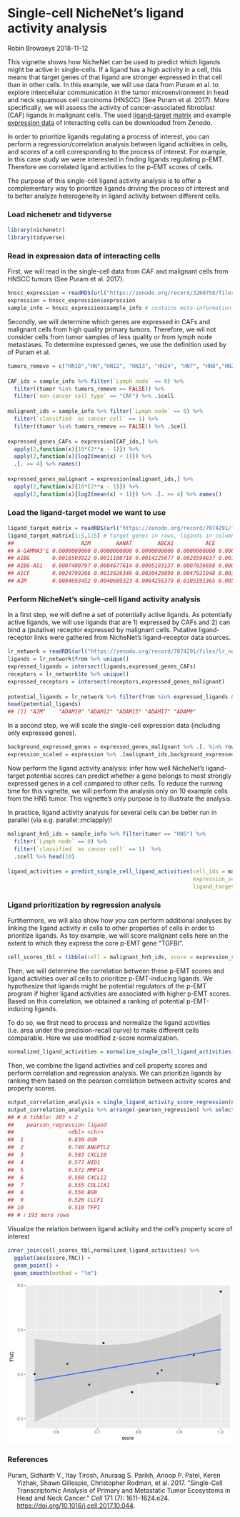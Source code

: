 Single-cell NicheNet’s ligand activity analysis
================
Robin Browaeys
2018-11-12

<!-- github markdown built using 
rmarkdown::render("vignettes/ligand_activity_single_cell.Rmd", output_format = "github_document")
-->

This vignette shows how NicheNet can be used to predict which ligands
might be active in single-cells. If a ligand has a high activity in a
cell, this means that target genes of that ligand are stronger expressed
in that cell than in other cells. In this example, we will use data from
Puram et al. to explore intercellular communication in the tumor
microenvironment in head and neck squamous cell carcinoma (HNSCC) (See
Puram et al. 2017). More specifically, we will assess the activity of
cancer-associated fibroblast (CAF) ligands in malignant cells. The used
[ligand-target matrix](https://doi.org/10.5281/zenodo.7074290) and
example [expression data](https://doi.org/10.5281/zenodo.3260758) of
interacting cells can be downloaded from Zenodo.

In order to prioritize ligands regulating a process of interest, you can
perform a regression/correlation analysis between ligand activities in
cells, and scores of a cell corresponding to the process of interest.
For example, in this case study we were interested in finding ligands
regulating p-EMT. Therefore we correlated ligand activities to the p-EMT
scores of cells.

The purpose of this single-cell ligand activity analysis is to offer a
complementary way to prioritize ligands driving the process of interest
and to better analyze heterogeneity in ligand activity between different
cells.

### Load nichenetr and tidyverse

``` r
library(nichenetr)
library(tidyverse)
```

### Read in expression data of interacting cells

First, we will read in the single-cell data from CAF and malignant cells
from HNSCC tumors (See Puram et al. 2017).

``` r
hnscc_expression = readRDS(url("https://zenodo.org/record/3260758/files/hnscc_expression.rds"))
expression = hnscc_expression$expression
sample_info = hnscc_expression$sample_info # contains meta-information about the cells
```

Secondly, we will determine which genes are expressed in CAFs and
malignant cells from high quality primary tumors. Therefore, we wil not
consider cells from tumor samples of less quality or from lymph node
metastases. To determine expressed genes, we use the definition used by
of Puram et al.

``` r
tumors_remove = c("HN10","HN","HN12", "HN13", "HN24", "HN7", "HN8","HN23")

CAF_ids = sample_info %>% filter(`Lymph node` == 0) %>%
  filter((tumor %in% tumors_remove == FALSE)) %>%
  filter(`non-cancer cell type` == "CAF") %>% .$cell

malignant_ids = sample_info %>% filter(`Lymph node` == 0) %>%
  filter(`classified  as cancer cell` == 1) %>%
  filter((tumor %in% tumors_remove == FALSE)) %>% .$cell

expressed_genes_CAFs = expression[CAF_ids,] %>%
  apply(2,function(x){10*(2**x - 1)}) %>%
  apply(2,function(x){log2(mean(x) + 1)}) %>%
  .[. >= 4] %>% names()

expressed_genes_malignant = expression[malignant_ids,] %>%
  apply(2,function(x){10*(2**x - 1)}) %>%
  apply(2,function(x){log2(mean(x) + 1)}) %>% .[. >= 4] %>% names()
```

### Load the ligand-target model we want to use

``` r
ligand_target_matrix = readRDS(url("https://zenodo.org/record/7074291/files/ligand_target_matrix_nsga2r_final.rds"))
ligand_target_matrix[1:5,1:5] # target genes in rows, ligands in columns
##                     A2M        AANAT        ABCA1          ACE        ACE2
## A-GAMMA3'E 0.0000000000 0.0000000000 0.0000000000 0.0000000000 0.000000000
## A1BG       0.0018503922 0.0011108718 0.0014225077 0.0028594037 0.001139013
## A1BG-AS1   0.0007400797 0.0004677614 0.0005193137 0.0007836698 0.000375007
## A1CF       0.0024799266 0.0013026348 0.0020420890 0.0047921048 0.003273375
## A2M        0.0084693452 0.0040689323 0.0064256379 0.0105191365 0.005719199
```

### Perform NicheNet’s single-cell ligand activity analysis

In a first step, we will define a set of potentially active ligands. As
potentially active ligands, we will use ligands that are 1) expressed by
CAFs and 2) can bind a (putative) receptor expressed by malignant cells.
Putative ligand-receptor links were gathered from NicheNet’s
ligand-receptor data sources.

``` r
lr_network = readRDS(url("https://zenodo.org/record/7074291/files/lr_network_human_21122021.rds"))
ligands = lr_network$from %>% unique()
expressed_ligands = intersect(ligands,expressed_genes_CAFs)
receptors = lr_network$to %>% unique()
expressed_receptors = intersect(receptors,expressed_genes_malignant)

potential_ligands = lr_network %>% filter(from %in% expressed_ligands & to %in% expressed_receptors) %>% .$from %>% unique()
head(potential_ligands)
## [1] "A2M"    "ADAM10" "ADAM12" "ADAM15" "ADAM17" "ADAM9"
```

In a second step, we will scale the single-cell expression data
(including only expressed genes).

``` r
background_expressed_genes = expressed_genes_malignant %>% .[. %in% rownames(ligand_target_matrix)]
expression_scaled = expression %>% .[malignant_ids,background_expressed_genes] %>% scale_quantile()
```

Now perform the ligand activity analysis: infer how well NicheNet’s
ligand-target potential scores can predict whether a gene belongs to
most strongly expressed genes in a cell compared to other cells. To
reduce the running time for this vignette, we will perform the analysis
only on 10 example cells from the HN5 tumor. This vignette’s only
purpose is to illustrate the analysis.

In practice, ligand activity analysis for several cells can be better
run in parallel (via e.g. parallel::mclapply)!

``` r
malignant_hn5_ids = sample_info %>% filter(tumor == "HN5") %>%
  filter(`Lymph node` == 0) %>%
  filter(`classified  as cancer cell` == 1)  %>%
  .$cell %>% head(10)

ligand_activities = predict_single_cell_ligand_activities(cell_ids = malignant_hn5_ids,
                                                          expression_scaled = expression_scaled,
                                                          ligand_target_matrix = ligand_target_matrix, potential_ligands = potential_ligands)
```

### Ligand prioritization by regression analysis

Furthermore, we will also show how you can perform additional analyses
by linking the ligand activity in cells to other properties of cells in
order to prioritize ligands. As toy example, we will score malignant
cells here on the extent to which they express the core p-EMT gene
“TGFBI”.

``` r
cell_scores_tbl = tibble(cell = malignant_hn5_ids, score = expression_scaled[malignant_hn5_ids,"TGFBI"])
```

Then, we will determine the correlation between these p-EMT scores and
ligand activities over all cells to prioritize p-EMT-inducing ligands.
We hypothesize that ligands might be potential regulators of the p-EMT
program if higher ligand activities are associated with higher p-EMT
scores. Based on this correlation, we obtained a ranking of potential
p-EMT-inducing ligands.

To do so, we first need to process and normalize the ligand activities
(i.e. area under the precision-recall curve) to make different cells
comparable. Here we use modified z-score normalization.

``` r
normalized_ligand_activities = normalize_single_cell_ligand_activities(ligand_activities)
```

Then, we combine the ligand activities and cell property scores and
perform correlation and regression analysis. We can prioritize ligands
by ranking them based on the pearson correlation between activity scores
and property scores.

``` r
output_correlation_analysis = single_ligand_activity_score_regression(normalized_ligand_activities,cell_scores_tbl)
output_correlation_analysis %>% arrange(-pearson_regression) %>% select(pearson_regression, ligand)
## # A tibble: 203 × 2
##    pearson_regression ligand 
##                 <dbl> <chr>  
##  1              0.830 OGN    
##  2              0.740 ANGPTL2
##  3              0.583 CXCL10 
##  4              0.577 NID1   
##  5              0.572 MMP14  
##  6              0.560 CXCL12 
##  7              0.555 COL11A1
##  8              0.550 BGN    
##  9              0.526 CLCF1  
## 10              0.510 TFPI   
## # ℹ 193 more rows
```

Visualize the relation between ligand activity and the cell’s property
score of interest

``` r
inner_join(cell_scores_tbl,normalized_ligand_activities) %>%
  ggplot(aes(score,TNC)) +
  geom_point() +
  geom_smooth(method = "lm")
```

![](ligand_activity_single_cell_files/figure-gfm/scatterplot-1.png)<!-- -->

### References

<div id="refs" class="references csl-bib-body hanging-indent">

<div id="ref-puram_single-cell_2017" class="csl-entry">

Puram, Sidharth V., Itay Tirosh, Anuraag S. Parikh, Anoop P. Patel,
Keren Yizhak, Shawn Gillespie, Christopher Rodman, et al. 2017.
“Single-Cell Transcriptomic Analysis of Primary and Metastatic Tumor
Ecosystems in Head and Neck Cancer.” *Cell* 171 (7): 1611–1624.e24.
<https://doi.org/10.1016/j.cell.2017.10.044>.

</div>

</div>
